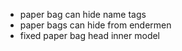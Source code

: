 - paper bag can hide name tags
- paper bags can hide from endermen
- fixed paper bag head inner model
